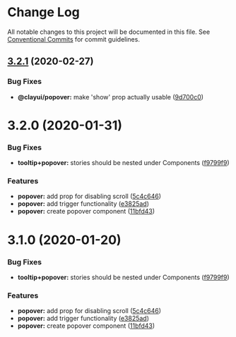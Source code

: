 # Change Log

All notable changes to this project will be documented in this file.
See [Conventional Commits](https://conventionalcommits.org) for commit guidelines.

## [3.2.1](https://github.com/liferay/clay/tree/master/packages/clay-popover/compare/@clayui/popover@3.2.0...@clayui/popover@3.2.1) (2020-02-27)

### Bug Fixes

-   **@clayui/popover:** make 'show' prop actually usable ([9d700c0](https://github.com/liferay/clay/tree/master/packages/clay-popover/commit/9d700c0))

# 3.2.0 (2020-01-31)

### Bug Fixes

-   **tooltip+popover:** stories should be nested under Components ([f9799f9](https://github.com/liferay/clay/tree/master/packages/clay-popover/commit/f9799f9))

### Features

-   **popover:** add prop for disabling scroll ([5c4c646](https://github.com/liferay/clay/tree/master/packages/clay-popover/commit/5c4c646))
-   **popover:** add trigger functionality ([e3825ad](https://github.com/liferay/clay/tree/master/packages/clay-popover/commit/e3825ad))
-   **popover:** create popover component ([11bfd43](https://github.com/liferay/clay/tree/master/packages/clay-popover/commit/11bfd43))

# 3.1.0 (2020-01-20)

### Bug Fixes

-   **tooltip+popover:** stories should be nested under Components ([f9799f9](https://github.com/liferay/clay/tree/master/packages/clay-popover/commit/f9799f9))

### Features

-   **popover:** add prop for disabling scroll ([5c4c646](https://github.com/liferay/clay/tree/master/packages/clay-popover/commit/5c4c646))
-   **popover:** add trigger functionality ([e3825ad](https://github.com/liferay/clay/tree/master/packages/clay-popover/commit/e3825ad))
-   **popover:** create popover component ([11bfd43](https://github.com/liferay/clay/tree/master/packages/clay-popover/commit/11bfd43))
